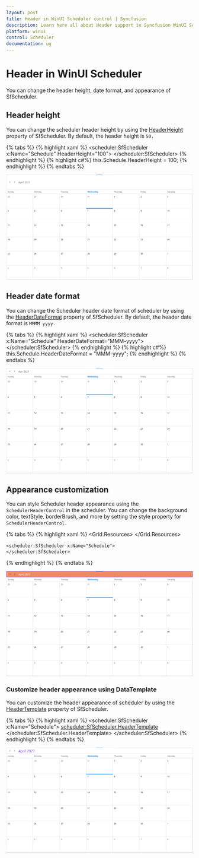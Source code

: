 ```yaml
---
layout: post
title: Header in WinUI Scheduler control | Syncfusion
description: Learn here all about Header support in Syncfusion WinUI Scheduler(SfScheduler) control with customization support and more.
platform: winui
control: Scheduler
documentation: ug
---
```


# Header in WinUI Scheduler

You can change the header height, date format, and appearance of SfScheduler.

## Header height

You can change the scheduler header height by using the [HeaderHeight](https://help.syncfusion.com/cr/winui/Syncfusion.UI.Xaml.Scheduler.SfScheduler.html#Syncfusion_UI_Xaml_Scheduler_SfScheduler_HeaderHeight) property of SfScheduler. By default, the header height is `50.`

{% tabs %}
{% highlight xaml %}
<scheduler:SfScheduler x:Name="Schedule" 
                       HeaderHeight="100">
</scheduler:SfScheduler>
{% endhighlight %}
{% highlight c#%}
this.Schedule.HeaderHeight = 100;
{% endhighlight %}
{% endtabs %}

![change-header-height-in-winui-scheduler-timeslot-view](Header_Images/header-height-in-winui-scheduler.png)

## Header date format

You can change the Scheduler header date format of scheduler by using the [HeaderDateFormat](https://help.syncfusion.com/cr/winui/Syncfusion.UI.Xaml.Scheduler.SfScheduler.html#Syncfusion_UI_Xaml_Scheduler_SfScheduler_HeaderDateFormat) property of SfScheduler. By default, the header date format is `MMMM yyyy.`

{% tabs %}
{% highlight xaml %}
<scheduler:SfScheduler x:Name="Schedule" HeaderDateFormat="MMM-yyyy">
</scheduler:SfScheduler>
{% endhighlight %}
{% highlight c#%}
this.Schedule.HeaderDateFormat = "MMM-yyyy";
{% endhighlight %}
{% endtabs %}

![customize-header-date-format-in-winui-scheduler-timeslot-view](Header_Images/customize-header-date-format-in-winui-scheduler.png)

## Appearance customization

You can style Scheduler header appearance using the `SchedulerHeaderControl` in the scheduler. You can change the background color, textStyle, borderBrush, and more by setting the style property for `SchedulerHeaderControl.`

{% tabs %}
{% highlight xaml %}
<Grid>
    <Grid.Resources>
        <Style TargetType="scheduler:SchedulerHeaderControl">
            <Setter Property="Background" Value="#f08a5d"/>
            <Setter Property="Foreground" Value="White"/>
            <Setter Property="FontStyle" Value="Italic"/>
            <Setter Property="BorderBrush" Value="BlueViolet"/>
            <Setter Property="BorderThickness" Value="2"/>
        </Style>
    </Grid.Resources>

    <scheduler:SfScheduler x:Name="Schedule">
    </scheduler:SfScheduler>
</Grid>
{% endhighlight %}
{% endtabs %}

![customize-the-scheduler-header-appearance-in-winui-scheduler-timeslot-view](Header_Images/customize-the-scheduler-header-appearance-in-winui-scheduler.png)

### Customize header appearance using DataTemplate

You can customize the header appearance of scheduler by using the [HeaderTemplate](https://help.syncfusion.com/cr/winui/Syncfusion.UI.Xaml.Scheduler.SfScheduler.html#Syncfusion_UI_Xaml_Scheduler_SfScheduler_HeaderTemplate) property of SfScheduler.

{% tabs %}
{% highlight xaml %}
<scheduler:SfScheduler x:Name="Schedule">
    <scheduler:SfScheduler.HeaderTemplate>
        <DataTemplate>
                <TextBlock FontStyle="Italic"
                           Foreground="#8551F2"
                           FontSize="25"
                           Text="{Binding}"/>
        </DataTemplate>
    </scheduler:SfScheduler.HeaderTemplate>
</scheduler:SfScheduler>
{% endhighlight %}
{% endtabs %}


![customize-the-scheduler-header-appearance-using data-template-in-winui-scheduler-timeslot-view](Header_Images/customize-the-scheduler-header-appearance-using-data-template-in-winui-scheduler.png)
